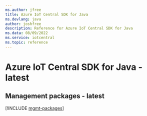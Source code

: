 ```yaml
---
ms.author: jfree
title: Azure IoT Central SDK for Java
ms.devlang: java
author: joshfree
description: Reference for Azure IoT Central SDK for Java
ms.data: 08/09/2022
ms.service: iotcentral
ms.topic: reference
---
```

# Azure IoT Central SDK for Java - latest

## Management packages - latest
[!INCLUDE [mgmt-packages](iot-central-mgmt-index.md)]